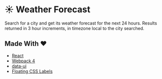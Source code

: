 # :sunny: Weather Forecast
Search for a city and get its weather forecast for the next 24 hours. Results returned in 3 hour increments, in timezone local to the city searched.

## Made With :heart:

- [React](https://reactjs.org/)
- [Webpack 4](https://webpack.js.org/)
- [data-ui](https://github.com/williaster/data-ui)
- [Floating CSS Labels](https://github.com/tonystar/float-label-css)